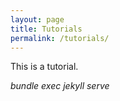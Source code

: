 ```yaml
---
layout: page
title: Tutorials
permalink: /tutorials/
---
```

This is a tutorial.

<i>bundle exec jekyll serve<i>
